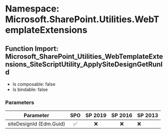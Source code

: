 # Namespace: Microsoft.SharePoint.Utilities.WebTemplateExtensions

## Function Import: Microsoft_SharePoint_Utilities_WebTemplateExtensions_SiteScriptUtility_ApplySiteDesignGetRunId

- Is composable: false
- Is bindable: false

### Parameters

Parameter | SPO | SP 2019 | SP 2016 | SP 2013
----------|:---:|:-------:|:-------:|:-------
siteDesignId (Edm.Guid) | ✅ | ❌ | ❌ | ❌
